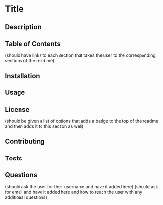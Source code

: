 # Title

##  Description

##  Table of Contents
(should have links to each section that takes the user to the corresponding sections of the read me)

##  Installation

##  Usage

##  License
(should be given a list of options that adds a badge to the top of the readme and then adds it to this section as well)

##  Contributing

##  Tests

##  Questions
(should ask the user for their username and have it added here)
(should ask for email and have it added here and how to reach the user with any additional questions)

